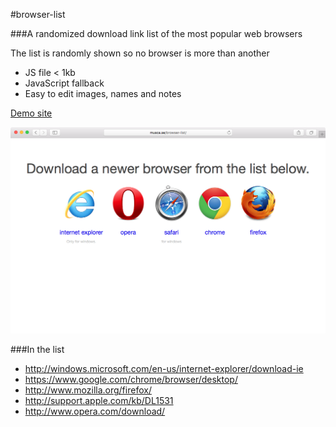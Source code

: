 #browser-list

###A randomized download link list of the most popular web browsers

The list is randomly shown so no browser is more than another

- JS file < 1kb
- JavaScript fallback
- Easy to edit images, names and notes

[Demo site](http://musca.github.io/browser-list/)

![screen shot](https://raw.githubusercontent.com/musca/browser-list/master/assets/images/screenshot.png)

###In the list

- http://windows.microsoft.com/en-us/internet-explorer/download-ie
- https://www.google.com/chrome/browser/desktop/
- http://www.mozilla.org/firefox/
- http://support.apple.com/kb/DL1531
- http://www.opera.com/download/
